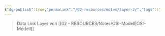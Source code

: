 ```yaml
---
{"dg-publish":true,"permalink":"/02-resources/notes/layer-2/","tags":["GFN/LF09","informatik/netzwerk/osi"],"noteIcon":"","updated":"2025-09-10T16:35:25.000+02:00"}
---
```


>Data Link Layer von [[02 - RESOURCES/Notes/OSI-Modell\|OSI-Modell]]
